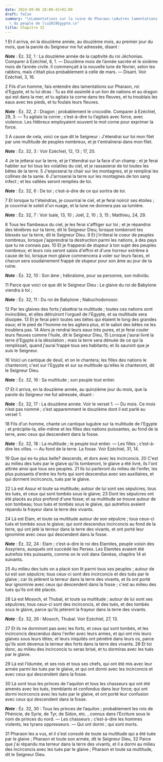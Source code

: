 ```yaml
---
date: 2024-09-06 20:00:42+02:00
draft: false
summary: "\nLamentations sur la ruine de Pharaon.\nAutres lamentations sur la ruine\
  \ du peuple de l\u2019Egypte.\n"
title: Chapitre 32
---
```





1 Et il arriva, en la douzième année, au douzième mois, au premier jour du mois, que la parole du Seigneur me fut adressée, disant :

***Note*** :  Éz. 32, 1 : La douzième année de la captivité du roi Jéchonias. Comparer à Ezéchiel, 8, 1. ― Douzième mois de l’année sacrée et le sixième mois de l’année civile. Il commençait à la nouvelle lune de février, selon les rabbins, mais c’était plus probablement à celle de mars. ― Disant. Voir Ezéchiel, 3, 16.


2 Fils d'un homme, fais entendre des lamentations sur Pharaon, roi d'Egypte, et tu lui diras : Tu as été assimilé à un lion de nations et au dragon qui est dans la mer, et tu agitais ta corne dans tes fleuves, et tu troublais les eaux avec tes pieds, et tu foulais leurs fleuves.

***Note*** :  Éz. 32, 2 : Dragon ; probablement le crocodile. Comparer à Ezéchiel, 29, 3. ― Tu agitais ta corne ; c’est-à-dire tu t’agitais avec force, avec violence. Les Hébreux employaient souvent le mot corne pour exprimer la force.


3 A cause de cela, voici ce que dit le Seigneur : J'étendrai sur toi mon filet par une multitude de peuples nombreux, et je t'entraînerai dans mon filet.

***Note*** :  Éz. 32, 3 : Voir Ezéchiel, 12, 13 ; 17, 20.

4 Je te jetterai sur la terre, et je t'étendrai sur la face d'un champ ; et je ferai habiter sur toi tous les volatiles du ciel, et je rassasierai de toi toutes les bêtes de la terre. 5 J'exposerai ta chair sur les montagnes, et je remplirai les collines de ta sanie. 6 J'arroserai la terre sur les montagnes de ton sang infect ; et les vallées seront remplies de toi.

***Note*** :  Éz. 32, 6 : De toi ; c’est-à-dire de ce qui sortira de toi.


7 Et lorsque tu t'éteindras, je couvrirai le ciel, et je ferai noircir ses étoiles ; je couvrirai le soleil d'un nuage, et la lune ne donnera pas sa lumière.

***Note*** :  Éz. 32, 7 : Voir Isaïe, 13, 10 ; Joël, 2, 10 ; 3, 15 ; Matthieu, 24, 29.

8 Tous les flambeaux du ciel, je les ferai s'affliger sur toi ; et je répandrai des ténèbres sur ta terre, dit le Seigneur Dieu; lorsque tomberont tes blessés sur la terre, dit le Seigneur Dieu. 9 Et j'irriterai le coeur de peuples nombreux, lorsque j'apprendrai ta destruction parmi les nations, à des pays que tu ne connais pas. 10 Et je frapperai de stupeur à ton sujet des peuples nombreux; et leurs rois seront saisis d'effroi et d'une horreur extrême à cause de toi, lorsque mon glaive commencera à voler sur leurs faces, et chacun sera soudainement frappé de stupeur pour son âme au jour de ta ruine.

***Note*** :  Éz. 32, 10 : Son âme ; hébraïsme, pour sa personne, son individu.


11 Parce que voici ce que dit le Seigneur Dieu : Le glaive du roi de Babylone viendra à toi ;

***Note*** :  Éz. 32, 11 : Du roi de Babylone ; Nabuchodonosor.

12 Par les glaives des forts j'abattrai ta multitude ; toutes ces nations sont invincibles, et elles détruiront l'orgueil de l'Egypte, et sa multitude sera dissipée. 13 Et je ferai périr toutes ses bêtes qui étaient le long des grandes eaux; et le pied de l'homme ne les agitera plus, et le sabot des bêtes ne les troublera pas. 14 Alors je rendrai leurs eaux très pures, et je ferai couler leurs fleuves comme l'huile, dit le Seigneur Dieu, 15 Lorsque j'aurai livré la terre d'Egypte à la désolation ; mais la terre sera dénuée de ce qui la remplissait, quand j'aurai frappé tous ses habitants; et ils sauront que je suis le Seigneur.


16 Voici un cantique de deuil, et on le chantera; les filles des nations le chanteront; c'est sur l'Egypte et sur sa multitude qu'elles le chanteront, dit le Seigneur Dieu.

***Note*** :  Éz. 32, 16 : Sa multitude ; son peuple tout entier.


17 Et il arriva, en la douzième année, au quinzième jour du mois, que la parole du Seigneur me fut adressée, disant :

***Note*** :  Éz. 32, 17 : La douzième année. Voir le verset 1. ― Du mois. Ce mois n’est pas nommé ; c’est apparemment le douzième dont il est parlé au verset 1.


18 Fils d'un homme, chante un cantique lugubre sur la multitude de l'Egypte ; et précipite-la, elle-même et les filles des nations puissantes, au fond de la terre, avec ceux qui descendent dans la fosse.

***Note*** :  Éz. 32, 18 : La multitude ; le peuple tout entier. ― Les filles ; c’est-à-dire les villes. ― Au fond de la terre. La fosse. Voir Ezéchiel, 31, 14.

19 Que qui es-tu plus belle? descends, et dors avec les incirconcis. 20 C'est au milieu des tués par le glaive qu'ils tomberont, le glaive a été livré, ils l'ont attirée ainsi que tous ses peuples. 21 Ils lui parleront du milieu de l'enfer, les plus puissants d'entre les forts qui sont descendus avec ses auxiliaires, et qui dorment incirconcis, tués par le glaive.


22 Là est Assur et toute sa multitude; autour de lui sont ses sépulcres, tous les tués, et ceux qui sont tombés sous le glaive; 23 Dont les sépulcres ont été placés au plus profond d'une fosse; et sa multitude se trouve autour de son tombeau; tous tués et tombés sous le glaive, qui autrefois avaient répandu la frayeur dans la terre des vivants.


24 Là est Elam, et toute sa multitude autour de son sépulcre ; tous ceux-ci tués et tombés sous le glaive; qui sont descendus incirconcis au fond de la terre, qui ont jeté la terreur dans la terre des vivants, et ont porté leur ignominie avec ceux qui descendent dans la fosse.

***Note*** :  Éz. 32, 24 : Elam ; c’est-à-dire le roi des Elamites, peuple voisin des Assyriens, auxquels ont succédé les Perses. Les Elamites avaient été autrefois très puissants, comme on le voit dans Genèse, chapitre 14 et suivants.

25 Au milieu des tués on a placé son lit parmi tous ses peuples ; autour de lui est son sépulcre; tous ceux-ci sont des incirconcis et des tués par le glaive ; car ils jetèrent la terreur dans la terre des vivants, et ils ont porté leur ignominie avec ceux qui descendent dans la fosse ; c'est au milieu des tués qu'ils ont été placés.


26 Là est Mosoch, et Thubal, et toute sa multitude ; autour de lui sont ses sépulcres; tous ceux-ci sont des incirconcis, et des tués, et des tombés sous le glaive, parce qu'ils jetèrent la frayeur dans la terre des vivants.

***Note*** :  Éz. 32, 26 : Mosoch, Thubal. Voir Ezéchiel, 27, 13.

27 Et ils ne dormiront pas avec les forts, et ceux qui sont tombés, et les incirconcis descendus dans l'enfer avec leurs armes, et qui ont mis leurs glaives sous leurs têtes; et leurs iniquités ont pénétré dans leurs os, parce qu'ils sont devenus la terreur des forts dans la terre des vivants. 28 Et toi donc, au milieu des incirconcis tu seras brisé, et tu dormiras avec les tués par le glaive.


29 Là est l'Idumée, et ses rois et tous ses chefs, qui ont été mis avec leur armée parmi les tués par le glaive, et qui ont dormi avec les incirconcis et avec ceux qui descendent dans la fosse.


30 Là sont tous les princes de l'aquilon et tous les chasseurs qui ont été amenés avec les tués, tremblants et confondus dans leur force; qui ont dormi incirconcis avec les tués par le glaive, et ont porté leur confusion avec ceux qui descendent dans la fosse.

***Note*** :  Éz. 32, 30 : Tous les princes de l’aquilon ; probablement les rois de Phénicie, de Syrie, de Tyr, de Sidon, etc. , connus dans l’Ecriture sous le nom de princes du nord. ― Les chasseurs ; c’est-à-dire les hommes violents, les tyrans oppresseurs. ― Qui ont dormi ; qui sont morts.


31 Pharaon les a vus, et il s'est consolé de toute sa multitude qui a été tuée par le glaive ; Pharaon et toute son armée, dit le Seigneur Dieu, 32 Parce que j'ai répandu ma terreur dans la terre des vivants, et il a dormi au milieu des incirconcis avec les tués par le glaive ; Pharaon et toute sa multitude, dit le Seigneur Dieu.

